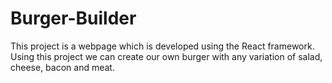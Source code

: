 # Burger-Builder

This project is a webpage which is developed using the React framework.</br>
Using this project we can create our own burger with any variation of salad, cheese, bacon and meat.</br>

